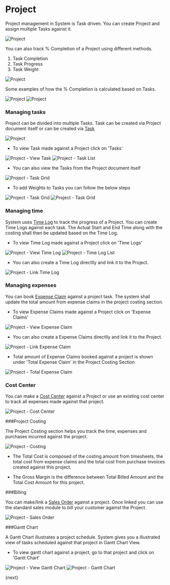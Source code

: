 <!-- add-breadcrumbs -->
<!-- add-breadcrumbs -->
# Project

Project management in System is Task driven. You can create Project and assign multiple Tasks against it.

<img class="screenshot" alt="Project" src="/docs/assets/img/project/project.png">

You can also track % Completion of a Project using different methods.

  1. Task Completion
  2. Task Progress
  3. Task Weight

<img class="screenshot" alt="Project" src="/docs/assets/img/project/project-percent-complete.png">

Some examples of how the % Completion is calculated based on Tasks.

<img class="screenshot" alt="Project" src="/docs/assets/img/project/percent-complete-calc.png">

<img class="screenshot" alt="Project" src="/docs/assets/img/project/percent-complete-formula.png">

### Managing tasks
Project can be divided into multiple Tasks.
Task can be created via Project document itself or can be created via  [Task](/docs/user/manual/en/projects/tasks.html)

<img class="screenshot" alt="Project" src="/docs/assets/img/project/project_task.png">

* To view Task made against a Project click on 'Tasks'

<img class="screenshot" alt="Project - View Task" src="/docs/assets/img/project/project_view_task.png">

<img class="screenshot" alt="Project - Task List" src="/docs/assets/img/project/project_task_list.png">

* You can also view the Tasks from the Project document itself

<img class="screenshot" alt="Project - Task Grid" src="/docs/assets/img/project/project_task_grid.png">

* To add Weights to Tasks you can follow the below steps

<img class="screenshot" alt="Project - Task Grid" src="/docs/assets/img/project/tasks.png">
<img class="screenshot" alt="Project - Task Grid" src="/docs/assets/img/project/task-weights.png">


### Managing time

System uses [Time Log](/docs/user/manual/en/projects/time-log.html) to track the progress of a Project.
You can create Time Logs against each task.
The Actual Start and End Time along with the costing shall then be updated based on the Time Log.

* To view Time Log made against a Project click on 'Time Logs'

<img class="screenshot" alt="Project - View Time Log" src="/docs/assets/img/project/project_view_time_log.png">

<img class="screenshot" alt="Project - Time Log List" src="/docs/assets/img/project/project_time_log_list.png">

* You can also create a Time Log directlly and link it to the Project.

<img class="screenshot" alt="Project - Link Time Log" src="/docs/assets/img/project/project_time_log_link.png">

### Managing expenses

You can book [Expense Claim](/docs/user/manual/en/human-resources/expense-claim.html) against a project task.
The system shall update the total amount from expense claims in the project costing section.

* To view Expense Claims made against a Project click on 'Expense Claims'

<img class="screenshot" alt="Project - View Expense Claim" src="/docs/assets/img/project/project_view_expense_claim.png">

* You can also create a Expense Claims directlly and link it to the Project.

<img class="screenshot" alt="Project - Link Expense Claim" src="/docs/assets/img/project/project_expense_claim_link.png">

* Total amount of Expense Claims booked against a project is shown under 'Total Expense Claim' in the Project Costing Section

<img class="screenshot" alt="Project - Total Expense Claim" src="/docs/assets/img/project/project_total_expense_claim.png">

### Cost Center

You can make a [Cost Center](/docs/user/manual/en/accounts/setup/cost-center.html) against a Project or use an existing cost center to track all expenses made against that project.

<img class="screenshot" alt="Project - Cost Center" src="/docs/assets/img/project/project_cost_center.png">

###Project Costing

The Project Costing section helps you track the time, expenses and purchases incurred against the project.

<img class="screenshot" alt="Project - Costing" src="/docs/assets/img/project/project_costing.png">

* The Total Cost is composed of the costing amount from timesheets, the total cost from expense claims and the total cost from purchase invoices created against this project.

* The Gross Margin is the difference between Total Billed Amount and the Total Cost Amount for this project.

###Billing

You can make/link a [Sales Order](/docs/user/manual/en/selling/sales-order.html) against a project. Once linked you can use the standard sales module to bill your customer against the Project.

<img class="screenshot" alt="Project - Sales Order" src="/docs/assets/img/project/project_sales_order.png">

###Gantt Chart

A Gantt Chart illustrates a project schedule.
System gives you a illustrated view of tasks scheduled against that project in Gantt Chart View.

* To view gantt chart against a project, go to that project and click on 'Gantt Chart'

<img class="screenshot" alt="Project - View Gantt Chart" src="/docs/assets/img/project/project_view_gantt_chart.png">

<img class="screenshot" alt="Project - Gantt Chart" src="/docs/assets/img/project/project_gantt_chart.png">

{next}
